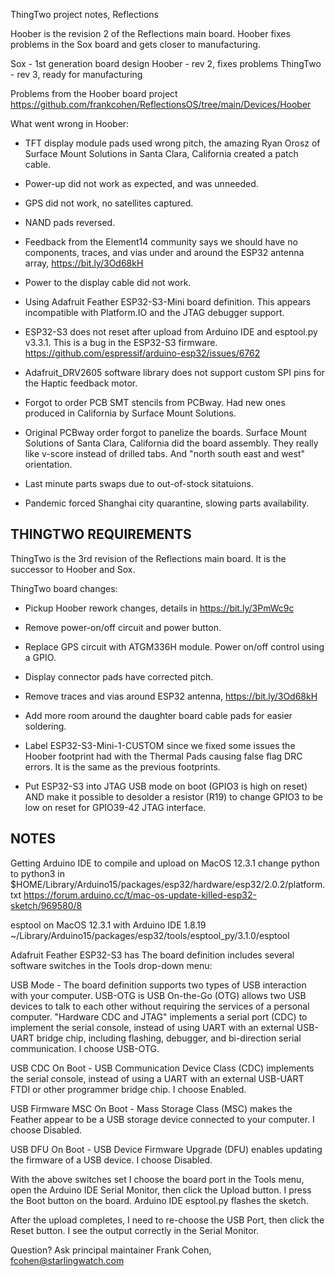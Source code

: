 ThingTwo project notes, Reflections

Hoober is the revision 2 of the Reflections main board. Hoober
fixes problems in the Sox board and gets closer to manufacturing.

Sox - 1st generation board design
Hoober - rev 2, fixes problems
ThingTwo - rev 3, ready for manufacturing

Problems from the Hoober board project
https://github.com/frankcohen/ReflectionsOS/tree/main/Devices/Hoober

What went wrong in Hoober:

- TFT display module pads used wrong pitch, the amazing Ryan Orosz of
Surface Mount Solutions in Santa Clara, California created a patch cable.

- Power-up did not work as expected, and was unneeded.

- GPS did not work, no satellites captured.

- NAND pads reversed.

- Feedback from the Element14 community says we should have no components,
  traces, and vias under and around the ESP32 antenna array, https://bit.ly/3Od68kH

- Power to the display cable did not work.

- Using Adafruit Feather ESP32-S3-Mini board definition. This appears
  incompatible with Platform.IO and the JTAG debugger support.

- ESP32-S3 does not reset after upload from Arduino IDE and esptool.py v3.3.1.
  This is a bug in the ESP32-S3 firmware.
  https://github.com/espressif/arduino-esp32/issues/6762

- Adafruit_DRV2605 software library does not support custom SPI pins for
  the Haptic feedback motor.

- Forgot to order PCB SMT stencils from PCBway. Had new ones produced
  in California by Surface Mount Solutions.

- Original PCBway order forgot to panelize the boards. Surface Mount Solutions
  of Santa Clara, California did the board assembly. They really like v-score
  instead of drilled tabs. And "north south east and west" orientation.

- Last minute parts swaps due to out-of-stock sitatuions.  

- Pandemic forced Shanghai city quarantine, slowing parts availability.

THINGTWO REQUIREMENTS
---------------------

ThingTwo is the 3rd revision of the Reflections main board. It is the successor to Hoober and Sox.

ThingTwo board changes:

+ Pickup Hoober rework changes, details in https://bit.ly/3PmWc9c

+ Remove power-on/off circuit and power button.

+ Replace GPS circuit with ATGM336H module. Power on/off control using a GPIO.

+ Display connector pads have corrected pitch.

+ Remove traces and vias around ESP32 antenna, https://bit.ly/3Od68kH

+ Add more room around the daughter board cable pads for easier soldering.

+ Label ESP32-S3-Mini-1-CUSTOM since we fixed some issues the Hoober footprint
  had with the Thermal Pads causing false flag DRC errors. It is the same as
  the previous footprints.

+ Put ESP32-S3 into JTAG USB mode on boot (GPIO3 is high on reset) AND make it
  possible to desolder a resistor (R19) to change GPIO3 to be low on reset for
  GPIO39-42 JTAG interface.


NOTES
-----

Getting Arduino IDE to compile and upload on MacOS 12.3.1
change python to python3 in
$HOME/Library/Arduino15/packages/esp32/hardware/esp32/2.0.2/platform.txt
https://forum.arduino.cc/t/mac-os-update-killed-esp32-sketch/969580/8

esptool on MacOS 12.3.1 with Arduino IDE 1.8.19
~/Library/Arduino15/packages/esp32/tools/esptool_py/3.1.0/esptool

Adafruit Feather ESP32-S3 has The board definition includes several software switches in the Tools drop-down menu:

USB Mode - The board definition supports two types of USB interaction with your computer. USB-OTG is USB On-the-Go (OTG) allows two USB devices to talk to each other without requiring the services of a personal computer. "Hardware CDC and JTAG" implements a serial port (CDC) to implement the serial console, instead of using UART with an external USB-UART bridge chip, including flashing, debugger, and bi-direction serial communication. I choose USB-OTG.

USB CDC On Boot - USB Communication Device Class (CDC) implements the serial console, instead of using a UART with an external USB-UART FTDI or other programmer bridge chip. I choose Enabled.

USB Firmware MSC On Boot - Mass Storage Class (MSC) makes the Feather appear to be a USB storage device connected to your computer. I choose Disabled.

USB DFU On Boot - USB Device Firmware Upgrade (DFU) enables updating the firmware of a USB device. I choose Disabled.

With the above switches set I choose the board port in the Tools menu, open the Arduino IDE Serial Monitor, then click the Upload button. I press the Boot button on the board. Arduino IDE esptool.py flashes the sketch.

After the upload completes, I need to re-choose the USB Port, then click the Reset button.
I see the output correctly in the Serial Monitor.

Question? Ask principal maintainer Frank Cohen, fcohen@starlingwatch.com
